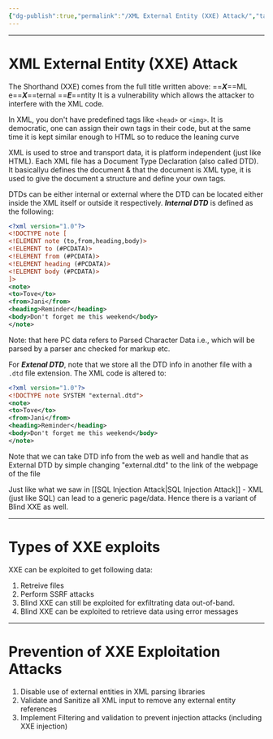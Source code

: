 ```yaml
---
{"dg-publish":true,"permalink":"/XML External Entity (XXE) Attack/","tags":["CyberSec","Academics"]}
---
```



---
# XML External Entity (XXE) Attack
The Shorthand (XXE) comes from the full title written above:  ==***X***==ML e==***X***==ternal ==***E***==ntity
It is a vulnerability which allows the attacker to interfere with the XML code.

In XML, you don't have predefined tags like `<head>` or `<img>`. It is democratic, one can assign their own tags in their code, but at the same time it is kept similar enough to HTML so to reduce the leaning curve

XML is used to stroe and transport data, it is platform independent (just like HTML).
Each XML file has a Document Type Declaration (also called DTD). It basicallyu defines the document & that the document is XML type, it is used to give the document a structure and define your own tags.

DTDs can be either internal or external where the DTD can be located either inside the XML itself or outside it respectively.
***Internal DTD*** is defined as the following:
```XML
<?xml version="1.0"?>
<!DOCTYPE note [
<!ELEMENT note (to,from,heading,body)>
<!ELEMENT to (#PCDATA)>
<!ELEMENT from (#PCDATA)>
<!ELEMENT heading (#PCDATA)>
<!ELEMENT body (#PCDATA)>
]>
<note>
<to>Tove</to>
<from>Jani</from>
<heading>Reminder</heading>
<body>Don't forget me this weekend</body>
</note>
```

Note: that here PC data refers to Parsed Character Data i.e., which will be parsed by a parser anc checked for markup etc.

For ***Extenal DTD***, note that we store all the DTD info in another file with a `.dtd` file extension.
The XML code is altered to:
```XML
<?xml version="1.0"?>
<!DOCTYPE note SYSTEM "external.dtd">
<note>
<to>Tove</to>
<from>Jani</from>
<heading>Reminder</heading>
<body>Don't forget me this weekend</body>
</note>
```
Note that we can take DTD info from the web as well and handle that as External DTD by simple changing "external.dtd" to the link of the webpage of the file

Just like what we saw in [[SQL Injection Attack\|SQL Injection Attack]] - XML (just like SQL) can lead to a generic page/data. Hence there is a variant of Blind XXE as well. 

---
# Types of XXE exploits
XXE can be exploited to get following data:
1. Retreive files
2. Perform SSRF attacks
3. Blind XXE can still be exploited for exfiltrating data out-of-band.
4. Blind XXE can be exploited to retrieve data using error messages

---
# Prevention of XXE Exploitation Attacks
1. Disable use of external entities in XML parsing libraries
2. Validate and Sanitize all XML input to remove any external entity references
3. Implement Filtering and validation to prevent injection attacks (including XXE injection)


